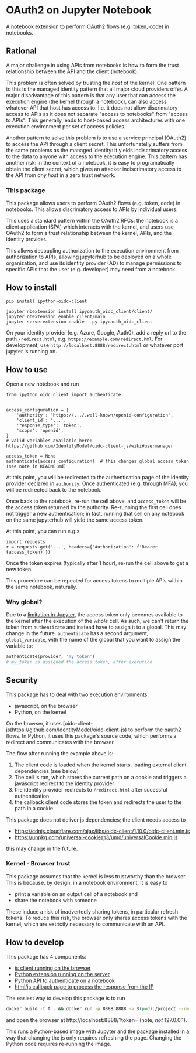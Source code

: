 # OAuth2 on Jupyter Notebook

A notebook extension to perform OAuth2 flows (e.g. token, code) in notebooks.

## Rational

A major challenge in using APIs from notebooks is how to form the trust relationship between the API and the client (notebook).

This problem is often solved by trusting the *host* of the kernel. One pattern to this is the managed identity pattern that all major cloud providers offer. A major disadvantage of this pattern is that any user that can access the execution engine (the kernel through a notebook), can also access whatever API that host has access to. I.e. it does not allow discrimatory access to APIs as it does not separate "access to notebooks" from "access to APIs". This generally leads
to host-based access architectures with one execution environment per set of access policies.

Another pattern to solve this problem is to use a service principal (OAuth2) to access the API through a client secret. This unfortunatelly suffers from the same problems as the managed identity: it yields indiscrimatory access to the data to anyone with access to the execution engine. This pattern has another risk: in the context of a notebook, it is easy to programatically obtain the client secret, which gives an attacker indiscrimatory access to the API from *any host* in a zero trust network.

### This package

This package allows users to perform OAuth2 flows (e.g. token, code) in notebooks. This allows discrimatory access to APIs by individual users.

This uses a standard pattern within the OAuth2 RFCs: the notebook is a client application (SPA) which interacts with the kernel, and users use OAuth2 to form a trust relationship between the kernel, APIs, and the identity provider.

This allows decoupling authorization to the execution environment from authorization
to APIs, allowing jupyterhub to be deployed on a whole organization, and use its identity provider (AD) to manage permissions to specific APIs that the user (e.g. developer) may need from a notebook.

## How to install

```
pip install ipython-oidc-client

jupyter nbextension install ipyoauth_oidc_client/client/
jupyter nbextension enable client/main
jupyter serverextension enable --py ipyoauth_oidc_client
```

On your identity provider (e.g. Azure, Google, Auth0), add a reply url to the path `/redirect.html`,
e.g. `https://example.com/redirect.hml`. For development, use `http://localhost:8888/redirect.html`
or whatever port jupyter is running on.

## How to use

Open a new notebook and run

```
from ipython_oidc_client import authenticate


access_configuration = {
    'authority': 'https://.../.well-known/openid-configuration',
    'client_id': '...',
    'response_type': 'token',
    'scope': 'openid',
}
# valid variables available here: https://github.com/IdentityModel/oidc-client-js/wiki#usermanager

access_token = None
authenticate(access_configuration)  # this changes global access_token (see note in README.md)
```

At this point, you will be redirected to the authentication page of the identity provider declared
in `authority`. Once authenticated (e.g. through MFA), you will be redirected back to the notebook.

Once back to the notebook, re-run the cell above, and `access_token` will be the access token returned by the authority. Re-running the first cell does not trigger a new authentication; in fact, running that cell on any notebook on the same jupyterhub will yield the same access token.

At this point, you can run e.g.s

```
import requests
r = requests.get('...', headers={'Authorization': f'Bearer {access_token}'})
```

Once the token expires (typically after 1 hour), re-run the cell above to get a new token.

This procedure can be repeated for access tokens to multiple APIs within the same notebook, naturally.

### Why global?

Due to a [limitation in Jupyter](https://github.com/jupyter/notebook/issues/3187),
the access token only becomes available to the kernel after the execution of the *whole* cell.
As such, we can't return the token from `authenticate` and instead have to assign it to a global. This may change in the future. `authenticate` has a second argument, `global_variable`, with the
name of the global that you want to assign the variable to:

```python
authenticate(provider, 'my_token')
# my_token is assigned the access token, after execution
```

## Security

This package has to deal with two execution environments:

* javascript, on the browser
* Python, on the kernel 

On the browser, it uses [oidc-client-js(https://github.com/IdentityModel/oidc-client-js) to perform
the oauth2 flows. In Python, it uses this package's source code, which performs a redirect and communicates with the browser.

The flow after running the example above is:

1. The client code is loaded when the kernel starts, loading external client dependencies (see below)
2. The cell is ran, which stores the current path on a cookie and triggers a javascript redirect to the identity provider
3. the identity provider redirects to `/redirect.html` after sucessful authentication
4. the callback client code stores the token and redirects the user to the path in a cookie

This package does not deliver js dependencies; the client needs access to 

* https://cdnjs.cloudflare.com/ajax/libs/oidc-client/1.10.0/oidc-client.min.js
* https://unpkg.com/universal-cookie@3/umd/universalCookie.min.js

this may change in the future.

### Kernel - Browser trust

This package assumes that the kernel is less trustworthy than the browser. This is because, by design, in a notebook environment, it is easy to

* print a variable on an output cell of a notebook and 
* share the notebook with someone

These induce a risk of inadvertedly sharing tokens, in particular refresh tokens. To reduce this risk, the browser only shares access tokens with the kernel, which are extrictly necessary to communicate with an API.

## How to develop

This package has 4 components:

* [js client running on the browser](ipyoauth_oidc_client/client)
* [Python extension running on the server](ipyoauth_oidc_client/server)
* [Python API to authenticate on a notebook](ipyoauth_oidc_client/__init__.py)
* [html/js callback page to process the response from the IP](ipyoauth_oidc_client/server/static/redirect.html)

The easiest way to develop this package is to run

```bash
docker build -t t . && docker run -p 8888:8888 -v $(pwd):/project --rm -it t
```

and open the browser at http://localhost:8888/?token= (note, *not* 127.0.0.1).

This runs a Python-based image with Jupyter and the package installed in a way that
changing the js only requires refreshing the page. Changing the Python code requires re-running the image.
